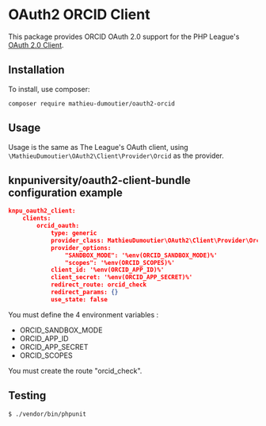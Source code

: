 # OAuth2 ORCID Client

This package provides ORCID OAuth 2.0 support for the PHP League's [OAuth 2.0 Client](https://github.com/thephpleague/oauth2-client).

## Installation

To install, use composer:

```
composer require mathieu-dumoutier/oauth2-orcid
```

## Usage

Usage is the same as The League's OAuth client, using `\MathieuDumoutier\OAuth2\Client\Provider\Orcid` as the provider.

## knpuniversity/oauth2-client-bundle configuration example

```json
knpu_oauth2_client:
    clients:
        orcid_oauth:
            type: generic
            provider_class: MathieuDumoutier\OAuth2\Client\Provider\Orcid
            provider_options:
                "SANDBOX_MODE": '%env(ORCID_SANDBOX_MODE)%'
                "scopes": '%env(ORCID_SCOPES)%'
            client_id: '%env(ORCID_APP_ID)%'
            client_secret: '%env(ORCID_APP_SECRET)%'
            redirect_route: orcid_check
            redirect_params: {}
            use_state: false
```

You must define the 4 environment variables :
* ORCID_SANDBOX_MODE
* ORCID_APP_ID
* ORCID_APP_SECRET
* ORCID_SCOPES

You must create the route "orcid_check".

## Testing

``` bash
$ ./vendor/bin/phpunit
```

